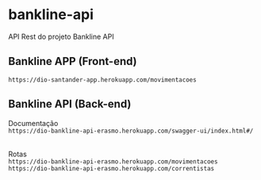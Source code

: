 # bankline-api
API Rest do projeto Bankline API

## Bankline APP (Front-end)
```https://dio-santander-app.herokuapp.com/movimentacoes```


## Bankline API (Back-end)
Documentação<br>
```https://dio-bankline-api-erasmo.herokuapp.com/swagger-ui/index.html#/```
    
<br>Rotas<br>
```https://dio-bankline-api-erasmo.herokuapp.com/movimentacoes```
<br>
```https://dio-bankline-api-erasmo.herokuapp.com/correntistas```
